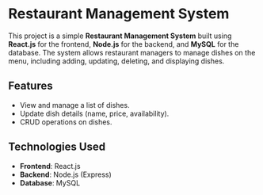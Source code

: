 # Restaurant Management System

This project is a simple **Restaurant Management System** built using **React.js** for the frontend, **Node.js** for the backend, and **MySQL** for the database. The system allows restaurant managers to manage dishes on the menu, including adding, updating, deleting, and displaying dishes.

## Features

- View and manage a list of dishes.
- Update dish details (name, price, availability).
- CRUD operations on dishes.

## Technologies Used

- **Frontend**: React.js
- **Backend**: Node.js (Express)
- **Database**: MySQL

